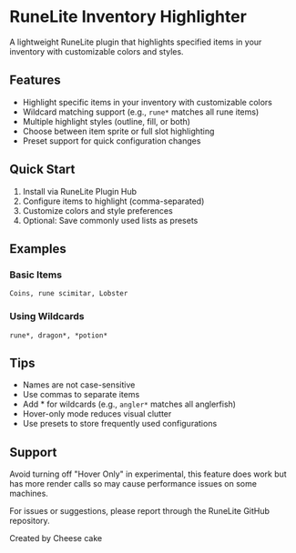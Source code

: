 # RuneLite Inventory Highlighter

A lightweight RuneLite plugin that highlights specified items in your inventory with customizable colors and styles.

## Features

- Highlight specific items in your inventory with customizable colors
- Wildcard matching support (e.g., `rune*` matches all rune items)
- Multiple highlight styles (outline, fill, or both)
- Choose between item sprite or full slot highlighting
- Preset support for quick configuration changes

## Quick Start

1. Install via RuneLite Plugin Hub
2. Configure items to highlight (comma-separated)
3. Customize colors and style preferences
4. Optional: Save commonly used lists as presets

## Examples

### Basic Items
```
Coins, rune scimitar, Lobster
```

### Using Wildcards
```
rune*, dragon*, *potion*
```

## Tips

- Names are not case-sensitive
- Use commas to separate items
- Add * for wildcards (e.g., `angler*` matches all anglerfish)
- Hover-only mode reduces visual clutter
- Use presets to store frequently used configurations

## Support

Avoid turning off "Hover Only" in experimental, this feature does work but has more render calls so may cause performance issues on some machines.

For issues or suggestions, please report through the RuneLite GitHub repository.

Created by Cheese cake